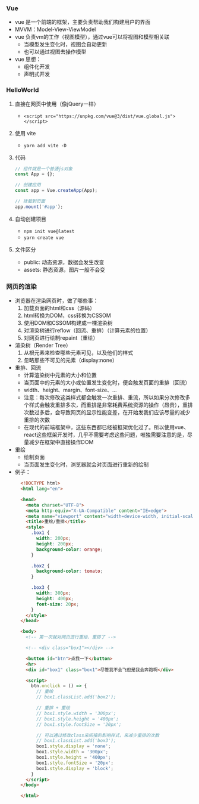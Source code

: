 ### Vue
  - vue 是一个前端的框架，主要负责帮助我们构建用户的界面
  - MVVM：Model-View-ViewModel
  - vue 负责vm的工作（视图模型），通过vue可以将视图和模型相关联
    - 当模型发生变化时，视图会自动更新
    - 也可以通过视图去操作模型
  - vue 思想：
    - 组件化开发
    - 声明式开发

### HelloWorld
  1. 直接在网页中使用（像jQuery一样）
      - `<script src="https://unpkg.com/vue@3/dist/vue.global.js"></script>`

  2. 使用 vite
      - `yarn add vite -D`

  3. 代码
      ```js
      // 组件就是一个普通js对象
      const App = {};

      // 创建应用
      const app = Vue.createApp(App);

      // 挂载到页面
      app.mount('#app');
      ```
  4. 自动创建项目
      - `npm init vue@latest`
      - `yarn create vue`
  5. 文件区分
      - public: 动态资源，数据会发生改变
      - assets: 静态资源，图片一般不会变

### 网页的渲染
  - 浏览器在渲染网页时，做了哪些事：
    1. 加载页面的html和css（源码）
    2. html转换为DOM，css转换为CSSOM
    3. 使用DOM和CSSOM构建成一棵渲染树
    4. 对渲染树进行reflow（回流、重排）（计算元素的位置）
    5. 对网页进行绘制repaint（重绘）
  - 渲染树（Render Tree）
    1. 从根元素来检查哪些元素可见，以及他们的样式
    2. 忽略那些不可见的元素（display:none）
  - 重排、回流
    - 计算渲染树中元素的大小和位置
    - 当页面中的元素的大小或位置发生变化时，便会触发页面的重排（回流）
    - width、height、margin、font-size、…
    - 注意：每次修改这类样式都会触发一次重排、重流，所以如果分次修改多个样式会触发重排多次，而重排是非常耗费系统资源的操作（昂贵），重排次数过多后，会导致网页的显示性能变差，在开始发我们应该尽量的减少重排的次数
    - 在现代的前端框架中，这些东西都已经被框架优化过了。所以使用vue、react这些框架开发时，几乎不需要考虑这些问题，唯独需要注意的是，尽量减少在框架中直接操作DOM
  - 重绘
    - 绘制页面
    - 当页面发生变化时，浏览器就会对页面进行重新的绘制
  - 例子：
      ```html
        <!DOCTYPE html>
        <html lang="en">

        <head>
          <meta charset="UTF-8">
          <meta http-equiv="X-UA-Compatible" content="IE=edge">
          <meta name="viewport" content="width=device-width, initial-scale=1.0">
          <title>重绘/重排</title>
          <style>
            .box1 {
              width: 200px;
              height: 200px;
              background-color: orange;
            }

            .box2 {
              background-color: tomato;
            }

            .box3 {
              width: 300px;
              height: 400px;
              font-size: 20px;
            }
          </style>
        </head>

        <body>
          <!-- 第一次就对网页进行重绘、重排了 -->

          <!-- <div class="box1"></div> -->

          <button id="btn">点我一下</button>
          <hr>
          <div id="box1" class="box1">尽管我不会飞但是我会奔跑啊</div>

          <script>
            btn.onclick = () => {
              // 重绘
              // box1.classList.add('box2');

              // 重排 + 重绘
              // box1.style.width = '300px';
              // box1.style.height = '400px';
              // box1.style.fontSize = '20px';

              // 可以通过修改class来间接的影响样式，来减少重排的次数
              // box1.classList.add('box3');
              box1.style.display = 'none';
              box1.style.width = '300px';
              box1.style.height = '400px';
              box1.style.fontSize = '20px';
              box1.style.display = 'block';
            }
          </script>
        </body>

        </html>
      ```